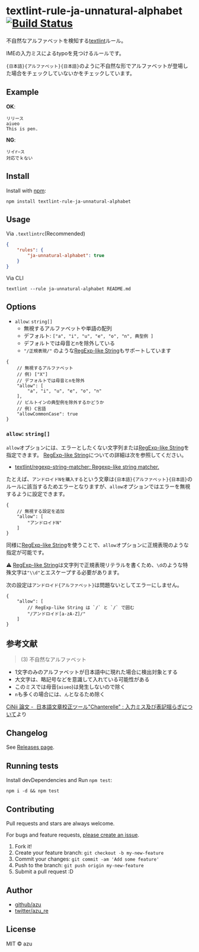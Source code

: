 # textlint-rule-ja-unnatural-alphabet [![Build Status](https://travis-ci.org/textlint-ja/textlint-rule-ja-unnatural-alphabet.svg?branch=master)](https://travis-ci.org/textlint-ja/textlint-rule-ja-unnatural-alphabet)

不自然なアルファベットを検知する[textlint](https://github.com/textlint/textlint "textlint")ルール。

IMEの入力ミスによるtypoを見つけるルールです。

`{日本語}{アルファベット}{日本語}`のように不自然な形でアルファベットが登場した場合をチェックしていないかをチェックしています。

## Example

**OK**:

```
リリース
aiueo
This is pen.
```

**NG**:

```
リイr−ス
対応でｋない
```

## Install

Install with [npm](https://www.npmjs.com/):

    npm install textlint-rule-ja-unnatural-alphabet

## Usage

Via `.textlintrc`(Recommended)

```json
{
    "rules": {
        "ja-unnatural-alphabet": true
    }
}
```

Via CLI

```
textlint --rule ja-unnatural-alphabet README.md
```

## Options

- `allow`: `string[]`
    - 無視するアルファベットや単語の配列
    - デフォルト: `["a", "i", "u", "e", "o", "n", 典型例 ]`
    - デフォルトでは母音とnを除外している
    - `"/正規表現/"` のような[RegExp-like String](https://github.com/textlint/regexp-string-matcher#regexp-like-string)もサポートしています

```json5
{
    // 無視するアルファベット
    // 例) ["X"]
    // デフォルトでは母音とnを除外
    "allow": [
        "a", "i", "u", "e", "o", "n"
    ],
    // ビルトインの典型例を除外するかどうか
    // 例) C言語
    "allowCommonCase": true
}
```

### `allow`: `string[]`

`allow`オプションには、エラーとしたくない文字列または[RegExp-like String](https://github.com/textlint/regexp-string-matcher#regexp-like-string)を指定できます。
[RegExp-like String](https://github.com/textlint/regexp-string-matcher#regexp-like-string)についての詳細は次を参照してください。

- [textlint/regexp-string-matcher: Regexp-like string matcher.](https://github.com/textlint/regexp-string-matcher#regexp-like-string)

たとえば、`アンドロイドNを購入する`という文章は`{日本語}{アルファベット}{日本語}`のルールに該当するためエラーとなりますが、`allow`オプションではエラーを無視するように設定できます。

```json5
{
    // 無視する設定を追加
    "allow": [
        "アンドロイドN"
    ]
}
```

同様に[RegExp-like String](https://github.com/textlint/regexp-string-matcher#regexp-like-string)を使うことで、`allow`オプションに正規表現のような指定が可能です。

:warning: [RegExp-like String](https://github.com/textlint/regexp-string-matcher#regexp-like-string)は文字列で正規表現リテラルを書くため、`\d`のような特殊文字は`"\\d"`とエスケープする必要があります。

次の設定は`アンドロイド{アルファベット}`は問題ないとしてエラーにしません。

```json5
{
    "allow": [
        // RegExp-like String は `/` と `/` で囲む
        "/アンドロイド[a-zA-Z]/"
    ]
}
```

## 参考文献

> (3) 不自然なアルファベット

- 1文字のみのアルファベットが日本語中に現れた場合に検出対象とする
- 大文字は、略記号などを意識して入れている可能性がある
- このミスでは母音(`aiueo`)は発生しないので除く
- `n`も多くの場合には、`ん`となるため除く

[CiNii 論文 -  日本語文章校正ツール"Chanterelle" : 入力ミス及び表記揺らぎについて](http://ci.nii.ac.jp/naid/110002893543)より

## Changelog

See [Releases page](https://github.com/textlint-ja/textlint-rule-ja-unnatural-alphabet/releases).

## Running tests

Install devDependencies and Run `npm test`:

    npm i -d && npm test

## Contributing

Pull requests and stars are always welcome.

For bugs and feature requests, [please create an issue](https://github.com/textlint-ja/textlint-rule-ja-unnatural-alphabet/issues).

1. Fork it!
2. Create your feature branch: `git checkout -b my-new-feature`
3. Commit your changes: `git commit -am 'Add some feature'`
4. Push to the branch: `git push origin my-new-feature`
5. Submit a pull request :D

## Author

- [github/azu](https://github.com/azu)
- [twitter/azu_re](https://twitter.com/azu_re)

## License

MIT © azu
